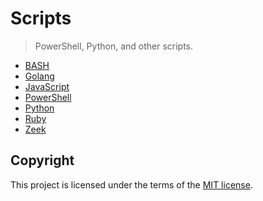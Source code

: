 # Scripts
> PowerShell, Python, and other scripts.

* [BASH](/BASH/)
* [Golang](/Golang/)
* [JavaScript](/JavaScript/)
* [PowerShell](/PowerShell/)
* [Python](/Python/)
* [Ruby](/Ruby/)
* [Zeek](/Zeek/)

## Copyright
This project is licensed under the terms of the [MIT license](/LICENSE).
